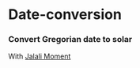 # Date-conversion
<h3>Convert Gregorian date to solar</h3>
<p>With <a href="https://github.com/fingerpich/jalali-moment" target="_blank">Jalali Moment</a></p>
